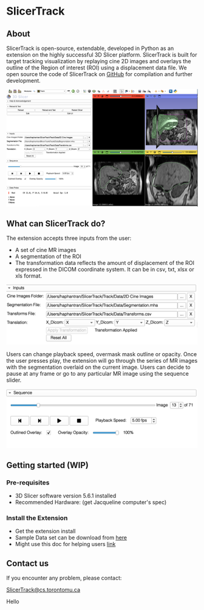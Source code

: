 # SlicerTrack

## About

SlicerTrack is open-source, extendable, developed in Python as an extension on the highly successful 3D Slicer platform. SlicerTrack is built for target tracking visualization by replaying cine 2D images and overlays the outline of the Region of interest (ROI) using a displacement data file. We open source the code of SlicerTrack on [GitHub](https://github.com/laboratory-for-translational-medicine/SlicerTrack) for compilation and further development.

![SlicerTrack Screenshot 1](resources/screenshots/ST1.png)

## What can SlicerTrack do?

The extension accepts three inputs from the user:

- A set of cine MR images
- A segmentation of the ROI
- The transformation data reflects the amount of displacement of the ROI expressed in the DICOM coordinate system. It can be in csv, txt, xlsx or xls format.

![Slicer Track Inputs](resources/screenshots/ST_inputs.png)

Users can change playback speed, overmask mask outline or opacity. Once the user presses play, the extension will go through the series of MR images with the segmentation overlaid on the current image. Users can decide to pause at any frame or go to any particular MR image using the sequence slider.

![SlicerTrack Media Control](resources/screenshots/ST_mediaControl.png)

## Getting started (WIP)

### Pre-requisites

- 3D Slicer software version 5.6.1 installed
- Recommended Hardware: (get Jacqueline computer's spec)

### Install the Extension

- Get the extension install
- Sample Data set can be download from [here](https://drive.google.com/drive/folders/1qJj53YfGM4Q7atsI-XZyySvR-F98ENXA?usp=sharing)
- Might use this doc for helping users [link](https://docs.google.com/document/d/1u4LpEE9t-0blBPqisjiCp-MqHs5etJD8cEsEMPEoC9U/edit)
## Contact us

If you encounter any problem, please contact:

[SlicerTrack@cs.torontomu.ca](mailto:SlicerTrack@cs.torontomu.ca)

Hello 